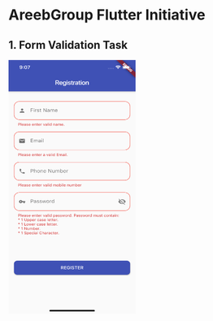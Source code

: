 # AreebGroup Flutter Initiative

## 1. Form Validation Task

<img src="https://github.com/KarimEbrahemAbdelaziz/AreebGroupFlutterInitiative/blob/master/Screenshots/form_validation_task.png" width="250" height="500"> 
